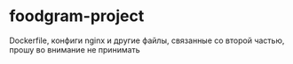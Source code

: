 # foodgram-project
Dockerfile, конфиги nginx и другие файлы, связанные со второй частью, прошу во внимание не принимать

